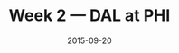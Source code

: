 ---
layout: game
title: Week 2 — DAL at PHI
season: 2015
game_id: 2015_02_DAL_PHI
week: 2
date: 2015-09-20
home_team: PHI
away_team: DAL
final_home: 10
final_away: 20
pbp_url: /assets/data/pbp/2015/2015_02_DAL_PHI.csv.gz
---